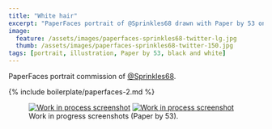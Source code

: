 ```yaml
---
title: "White hair"
excerpt: "PaperFaces portrait of @Sprinkles68 drawn with Paper by 53 on an iPad."
image: 
  feature: /assets/images/paperfaces-sprinkles68-twitter-lg.jpg
  thumb: /assets/images/paperfaces-sprinkles68-twitter-150.jpg
tags: [portrait, illustration, Paper by 53, black and white]
---
```


PaperFaces portrait commission of [@Sprinkles68](http://twitter.com/Sprinkles68).

{% include boilerplate/paperfaces-2.md %}

<figure class="half">
	<a href="{{ site.url }}/assets/images/paperfaces-sprinkles68-process-1-lg.jpg"><img src="{{ site.url }}/assets/images/paperfaces-sprinkles68-process-1-600.jpg" alt="Work in process screenshot"></a>
	<a href="{{ site.url }}/assets/images/paperfaces-sprinkles68-process-2-lg.jpg"><img src="{{ site.url }}/assets/images/paperfaces-sprinkles68-process-2-600.jpg" alt="Work in process screenshot"></a>
	<figcaption>Work in progress screenshots (Paper by 53).</figcaption>
</figure>